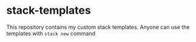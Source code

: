 # stack-templates

This repository contains my custom stack templates. Anyone can use the templates
with `stack new` command
